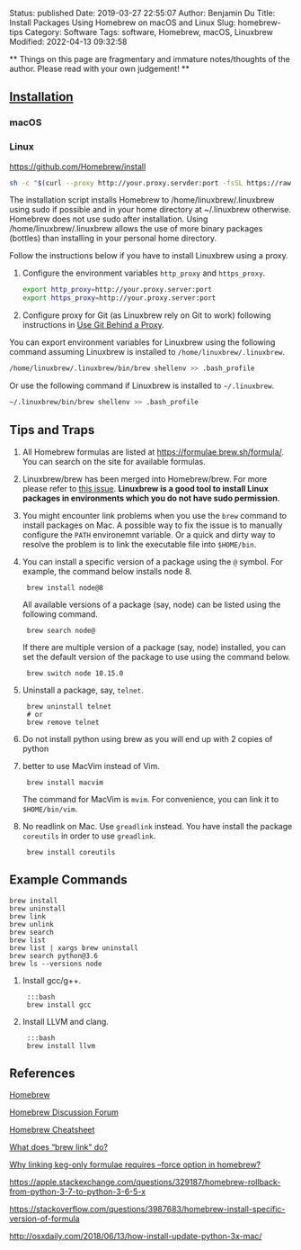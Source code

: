 Status: published
Date: 2019-03-27 22:55:07
Author: Benjamin Du
Title: Install Packages Using Homebrew on macOS and Linux
Slug: homebrew-tips
Category: Software
Tags: software, Homebrew, macOS, Linuxbrew
Modified: 2022-04-13 09:32:58

**
Things on this page are fragmentary and immature notes/thoughts of the author.
Please read with your own judgement!
**

## [Installation](https://github.com/Homebrew/install)

### macOS

### Linux

https://github.com/Homebrew/install

```Bash
sh -c "$(curl --proxy http://your.proxy.servder:port -fsSL https://raw.githubusercontent.com/Linuxbrew/install/master/install.sh)"
```
The installation script installs Homebrew to /home/linuxbrew/.linuxbrew using sudo if possible 
and in your home directory at ~/.linuxbrew otherwise. 
Homebrew does not use sudo after installation. 
Using /home/linuxbrew/.linuxbrew allows the use of more binary packages (bottles) 
than installing in your personal home directory.

Follow the instructions below if you have to install Linuxbrew using a proxy.

1. Configure the environment variables `http_proxy` and `https_proxy`.
    ```Bash
    export http_proxy=http://your.proxy.server:port
    export https_proxy=http://your.proxy.server:port
    ```
2. Configure proxy for Git (as Linuxbrew rely on Git to work) following instructions in
    [Use Git Behind a Proxy](http://www.legendu.net/en/blog/use-git-behind-a-proxy/).


You can export environment variables for Linuxbrew using the following command
assuming Linuxbrew is installed to `/home/linuxbrew/.linuxbrew`.
```Bash
/home/linuxbrew/.linuxbrew/bin/brew shellenv >> .bash_profile
```
Or use the following command if Linuxbrew is installed to `~/.linuxbrew`.
```Bash
~/.linuxbrew/bin/brew shellenv >> .bash_profile
```

## Tips and Traps

1. All Homebrew formulas are listed at https://formulae.brew.sh/formula/.
    You can search on the site for available formulas.

1. Linuxbrew/brew has been merged into Homebrew/brew.
    For more please refer to [this issue](https://github.com/Linuxbrew/brew/issues/1).
    **Linuxbrew is a good tool to install Linux packages 
    in environments which you do not have sudo permission**.

1. You might encounter link problems when you use the `brew` command to install packages on Mac.
    A possible way to fix the issue is to manually configure the `PATH` environemnt variable.
    Or a quick and dirty way to resolve the problem is to link the executable file into `$HOME/bin`.

2. You can install a specific version of a package using the `@` symbol.
    For example,
    the command below installs node 8.

        brew install node@8

    All available versions of a package (say, node) can be listed using the following command.

        brew search node@

    If there are multiple version of a package (say, node) installed, 
    you can set the default version of the package to use using the command below.

        brew switch node 10.15.0

2. Uninstall a package, say, `telnet`.

        brew uninstall telnet
        # or
        brew remove telnet

2. Do not install python using brew as you will end up with 2 copies of python

3. better to use MacVim instead of Vim. 

        brew install macvim

    The command for MacVim is `mvim`. 
    For convenience, 
    you can link it to `$HOME/bin/vim`.

4. No readlink on Mac.  Use `greadlink` instead.
    You have install the package `coreutils` in order to use `greadlink`.

        brew install coreutils

## Example Commands

```
brew install 
brew uninstall
brew link
brew unlink 
brew search 
brew list
brew list | xargs brew uninstall
brew search python@3.6
brew ls --versions node
```

1. Install gcc/g++.

        :::bash
        brew install gcc

2. Install LLVM and clang.

        :::bash
        brew install llvm

## References

[Homebrew](https://brew.sh/)

[Homebrew Discussion Forum](https://discourse.brew.sh/latest)

[Homebrew Cheatsheet](https://devhints.io/homebrew)

[What does “brew link” do?](https://stackoverflow.com/questions/33268389/what-does-brew-link-do)

[Why linking keg-only formulae requires –force option in homebrew?](https://discourse.brew.sh/t/why-linking-keg-only-formulae-requires-force-option-in-homebrew/2435)

https://apple.stackexchange.com/questions/329187/homebrew-rollback-from-python-3-7-to-python-3-6-5-x

https://stackoverflow.com/questions/3987683/homebrew-install-specific-version-of-formula

http://osxdaily.com/2018/06/13/how-install-update-python-3x-mac/

